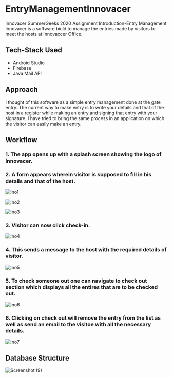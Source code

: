 # EntryManagementInnovacer
Innovacer SummerGeeks 2020 Assignment
Introduction-Entry Management Innovacer is a software biuld to manage the entries made by visitors to meet the hosts at Innovaccer Office.

## Tech-Stack Used
- Android Studio
- Firebase
- Java Mail API

## Approach
I thought of this software as a simple entry management done at the gate entry. The current way to make entry is to write your details and that of the host in a register while making an entry and signing that entry with your signature. I have tried to bring the same process in an application on which the visitor can easily make an entry.


## Workflow
### 1. The app opens up with a splash screen showing the logo of Innovacer.

### 2. A form appears wherein visitor is supposed to fill in his details and that of the host.

![ino1](https://user-images.githubusercontent.com/46107101/69844573-df5a8c80-1292-11ea-87fd-a0849a780924.png)

![ino2](https://user-images.githubusercontent.com/46107101/69844574-df5a8c80-1292-11ea-8889-1e43c65f13d8.png)

![ino3](https://user-images.githubusercontent.com/46107101/69844575-df5a8c80-1292-11ea-81b8-664bb19402d3.png)

### 3. Visitor can now click check-in.

![ino4](https://user-images.githubusercontent.com/46107101/69844576-dff32300-1292-11ea-9e1b-2406024da358.png)

### 4. This sends a message to the host with the required details of visitor.

![ino5](https://user-images.githubusercontent.com/46107101/69844577-dff32300-1292-11ea-861d-696c9dd48f48.png)

### 5. To check someone out one can navigate to check out section which displays all the entires that are to be checked out. 

![ino6](https://user-images.githubusercontent.com/46107101/69844578-e08bb980-1292-11ea-8d39-cfb1d72012fd.png)

### 6. Clicking on check out will remove the entry from the list as well as send an email to the visitoe with all the necessary details.

![ino7](https://user-images.githubusercontent.com/46107101/69844598-f4372000-1292-11ea-88b9-7eacb47bba33.png)


## Database Structure

![Screenshot (9)](https://user-images.githubusercontent.com/46107101/69826659-22d4dc80-123a-11ea-9669-438696c8bb03.png)
